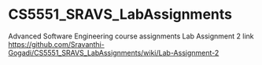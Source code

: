 # CS5551_SRAVS_LabAssignments
Advanced Software Engineering course assignments
Lab Assignment 2 link https://github.com/Sravanthi-Gogadi/CS5551_SRAVS_LabAssignments/wiki/Lab-Assignment-2
